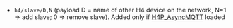 * `h4/slave/D,N` (payload D = name of other H4 device on the network, N=1 => add slave; 0 => remove slave). Added only if [H4P_AsyncMQTT](h4mqtt.md) loaded

